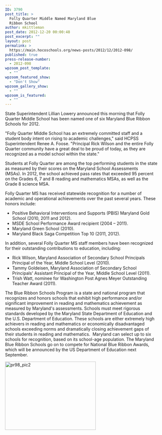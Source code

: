 ```yaml
---
ID: 3790
post_title: >
  Folly Quarter Middle Named Maryland Blue
  Ribbon School
author: mkittleman
post_date: 2012-12-20 00:00:48
post_excerpt: ""
layout: post
permalink: >
  https://main.hocoschools.org/news-posts/2012/12/2012-098/
published: true
press-release-number:
  - 2012-098
wpzoom_post_template:
  - ""
wpzoom_featured_show:
  - "Don't Show"
wpzoom_gallery_show:
  - ""
wpzoom_is_featured:
  - ""
---
```

State Superintendent Lillian Lowery announced this morning that Folly Quarter Middle School has been named one of six Maryland Blue Ribbon Schools for 2012.

"Folly Quarter Middle School has an extremely committed staff and a student body intent on rising to academic challenges," said HCPSS Superintendent Renee A. Foose. "Principal Rick Wilson and the entire Folly Quarter community have a great deal to be proud of today, as they are recognized as a model school within the state."

Students at Folly Quarter are among the top performing students in the state as measured by their scores on the Maryland School Assessments (MSAs). In 2012, the school achieved pass rates that exceeded 95 percent on the Grades 6, 7 and 8 reading and mathematics MSAs, as well as the Grade 8 science MSA.

Folly Quarter MS has received statewide recognition for a number of academic and operational achievements over the past several years. These honors include:
<ul>
	<li>Positive Behavioral Interventions and Supports (PBIS) Maryland Gold School (2010, 2011 and 2012).</li>
	<li>MSDE School Performance Award recipient (2004 – 2011).</li>
	<li>Maryland Green School (2010).</li>
	<li>Maryland Black Saga Competition Top 10 (2011, 2012).</li>
</ul>
In addition, several Folly Quarter MS staff members have been recognized for their outstanding contributions to education, including:
<ul>
	<li>Rick Wilson, Maryland Association of Secondary School Principals Principal of the Year, Middle School Level (2010).</li>
	<li>Tammy Goldeisen, Maryland Association of Secondary School Principals' Assistant Principal of the Year, Middle School Level (2011).</li>
	<li>Trish Watt, nominee for Washington Post Agnes Meyer Outstanding Teacher Award (2011).</li>
</ul>
The Blue Ribbon Schools Program is a state and national program that recognizes and honors schools that exhibit high performance and/or significant improvement in reading and mathematics achievement as measured by Maryland's assessments. Schools must meet rigorous standards developed by the Maryland State Department of Education and the U.S. Department of Education. These schools are either extremely high achievers in reading and mathematics or economically disadvantaged schools exceeding norms and dramatically closing achievement gaps of their students in reading and mathematics.  Maryland can select up to six schools for recognition, based on its school-age population. The Maryland Blue Ribbon Schools go on to compete for National Blue Ribbon Awards, which will be announced by the US Department of Education next September.

<a href="http://news.hocoschools.org/wp-content/uploads/sites/4/2012/12/pr98_pic2.jpg"><img class="alignnone size-medium wp-image-641" alt="pr98_pic2" src="http://news.hocoschools.org/wp-content/uploads/sites/4/2012/12/pr98_pic2-300x225.jpg" width="300" height="225" /></a>

&nbsp;